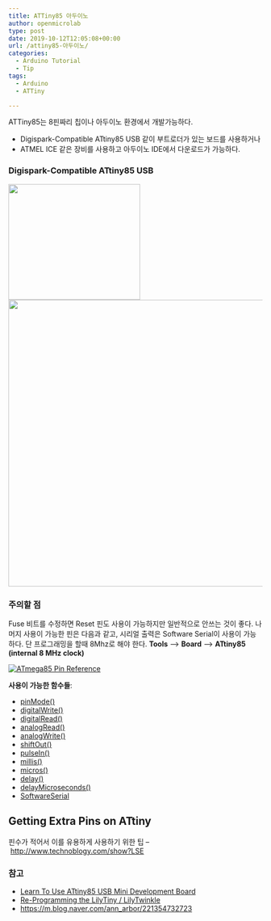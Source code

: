 ```yaml
---
title: ATTiny85 아두이노
author: openmicrolab
type: post
date: 2019-10-12T12:05:08+00:00
url: /attiny85-아두이노/
categories:
  - Arduino Tutorial
  - Tip
tags:
  - Arduino
  - ATTiny

---
```

ATTiny85는 8핀짜리 칩이나 아두이노 환경에서 개발가능하다.

  * Digispark-Compatible ATtiny85 USB 같이 부트로더가 있는 보드를 사용하거나
  * ATMEL ICE 같은 장비를 사용하고 아두이노 IDE에서 다운로드가 가능하다.

### Digispark-Compatible ATtiny85 USB

<img loading="lazy" class="alignnone wp-image-4652" src="https://res.cloudinary.com/openmicrolab/image/upload/v1570881833/Digispark-Compatible-ATtiny85-USB_opp5wt.jpg" width="261" height="229" /> 

<img loading="lazy" class="alignnone wp-image-4653" src="https://res.cloudinary.com/openmicrolab/image/upload/v1570881833/Circuit-Diagram-of-the-ATtiny85-USB-Mini-Development-Board_ijr4av.png" width="675" height="568" /> 

### 주의할 점

Fuse 비트를 수정하면 Reset 핀도 사용이 가능하지만 일반적으로 안쓰는 것이 좋다. 나머지 사용이 가능한 핀은 다음과 같고, 시리얼 출력은 Software Serial이 사용이 가능하다. 단 프로그래밍을 할때 8Mhz로 해야 한다. **Tools** &#8211;> **Board** &#8211;> **ATtiny85 (internal 8 MHz clock)**

<div class="center-block text-center">
  <a href="https://cdn.sparkfun.com/assets/learn_tutorials/2/7/2/ATTinyPins.png"><img src="https://cdn.sparkfun.com/r/300-300/assets/learn_tutorials/2/7/2/ATTinyPins.png" alt="ATmega85 Pin Reference" /></a>
</div>

**사용이 가능한 함수들**:

  * [pinMode()][1]
  * [digitalWrite()][2]
  * [digitalRead()][3]
  * [analogRead()][4]
  * [analogWrite()][5]
  * [shiftOut()][6]
  * [pulseIn()][7]
  * [millis()][8]
  * [micros()][9]
  * [delay()][10]
  * [delayMicroseconds()][11]
  * [SoftwareSerial][12]

## Getting Extra Pins on ATtiny

핀수가 적어서 이를 유용하게 사용하기 위한 팁 &#8211; <a href="http://www.technoblogy.com/show?LSE" target="_blank" rel="noopener">http://www.technoblogy.com/show?LSE</a>

### 참고

  * <a href="https://www.electroschematics.com/learn-to-use-attiny85-usb-mini-development-board/" target="_blank" rel="noopener">Learn To Use ATtiny85 USB Mini Development Board</a>
  * <a href="https://learn.sparkfun.com/tutorials/re-programming-the-lilytiny--lilytwinkle?_ga=2.264132876.1850043279.1569944098-1718857984.1548206777" target="_blank" rel="noopener">Re-Programming the LilyTiny / LilyTwinkle</a>
  * <a href="https://m.blog.naver.com/ann_arbor/221354732723" target="_blank" rel="noopener">https://m.blog.naver.com/ann_arbor/221354732723</a>

 [1]: http://arduino.cc/en/Reference/PinMode
 [2]: http://arduino.cc/en/Reference/digitalWrite
 [3]: http://arduino.cc/en/Reference/digitalRead
 [4]: http://arduino.cc/en/Reference/analogRead
 [5]: http://arduino.cc/en/Reference/analogWrite
 [6]: http://arduino.cc/en/Reference/shiftOut
 [7]: http://arduino.cc/en/Reference/pulseIn
 [8]: http://arduino.cc/en/Reference/millis
 [9]: http://arduino.cc/en/Reference/micros
 [10]: http://arduino.cc/en/Reference/delay
 [11]: http://arduino.cc/en/Reference/delayMicroseconds
 [12]: http://arduino.cc/en/Reference/softwareSerial